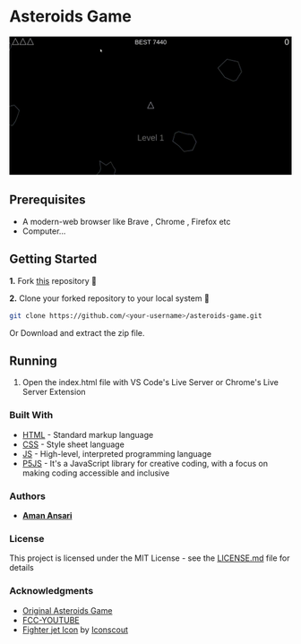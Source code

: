 # Asteroids Game 

 
![Game-Play](./atariGame1.gif)

## Prerequisites

* A modern-web browser like Brave , Chrome , Firefox etc
* Computer...


## Getting Started

**1.** Fork [this](https://github.com/aman-atg/asteroids-game/) repository :fork_and_knife:

**2.** Clone your forked repository to your local system :busts_in_silhouette:
```sh
git clone https://github.com/<your-username>/asteroids-game.git
```
Or Download and extract the zip file.

## Running

1. Open the index.html file with VS Code's Live Server or Chrome's Live Server Extension

### Built With

* [HTML](https://www.html.com) - Standard markup language
* [CSS](https://css.com) - Style sheet language
* [JS](https://www.javascript.com/) - High-level, interpreted programming language
* [P5JS](https://p5js.org/) - It's a JavaScript library for creative coding, with a focus on making coding accessible and inclusive

### Authors

* **[Aman Ansari](https://github.com/aman-atg)**

### License

This project is licensed under the MIT License - see the [LICENSE.md](https://github.com/aman-atg/asteroids-game/blob/master/LICENSE) file for details

### Acknowledgments 

* [Original Asteroids Game](https://en.wikipedia.org/wiki/Asteroids_(video_game))
* [FCC-YOUTUBE](https://www.youtube.com/watch?v=H9CSWMxJx84)
* [Fighter jet Icon](https://iconscout.com/icons/fighter-jet") by [Iconscout](https://iconscout.com/contributors/iconscout)


